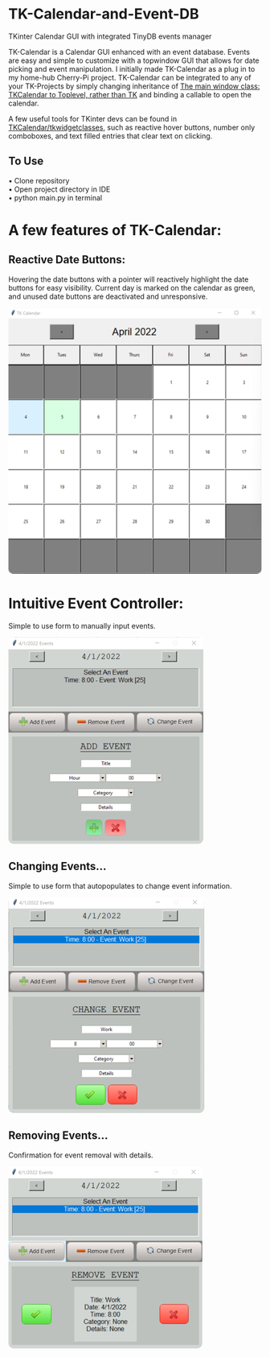 # TK-Calendar-and-Event-DB
TKinter Calendar GUI with integrated TinyDB events manager

TK-Calendar is a Calendar GUI enhanced with an event database. Events are easy and simple to customize with a topwindow GUI that allows for date picking and event manipulation. I initially made TK-Calendar as a plug in to my home-hub Cherry-Pi project. TK-Calendar can be integrated to any of your TK-Projects by simply changing inheritance of [The main window class: TKCalendar to Toplevel, rather than TK](TKCalendar/main.py) and binding a callable to open the calendar.

A few useful tools for TKinter devs can be found in [TKCalendar/tkwidgetclasses](TKCalendar/tkwidgetclasses), such as reactive hover buttons, number only comboboxes, and text filled entries that clear text on clicking. 

## To Use
• Clone repository  
• Open project directory in IDE  
• python main.py in terminal  

# A few features of TK-Calendar:

## Reactive Date Buttons:
Hovering the date buttons with a pointer will reactively highlight the date buttons for easy visibility. Current day is marked on the calendar as green, and unused date buttons are deactivated and unresponsive.

![alt text](readme-images/cal.png?raw=true)

# Intuitive Event Controller:
Simple to use form to manually input events.

![alt text](readme-images/cal3.png?raw=true)

## Changing Events...
Simple to use form that autopopulates to change event information.

![alt text](readme-images/cal5.png?raw=true)

## Removing Events...
Confirmation for event removal with details.

![alt text](readme-images/cal4.png?raw=true)


